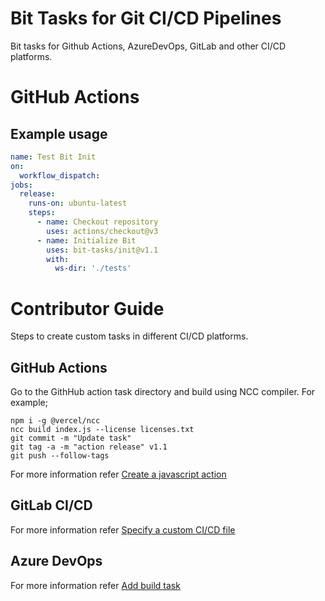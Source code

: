 # Bit Tasks for Git CI/CD Pipelines
Bit tasks for Github Actions, AzureDevOps, GitLab and other CI/CD platforms.

# GitHub Actions

## Example usage

```yaml
name: Test Bit Init
on:
  workflow_dispatch:
jobs:
  release:
    runs-on: ubuntu-latest
    steps:
      - name: Checkout repository
        uses: actions/checkout@v3
      - name: Initialize Bit
        uses: bit-tasks/init@v1.1
        with:
          ws-dir: './tests'
```

# Contributor Guide

Steps to create custom tasks in different CI/CD platforms.

## GitHub Actions

Go to the GithHub action task directory and build using NCC compiler. For example;

```
npm i -g @vercel/ncc
ncc build index.js --license licenses.txt
git commit -m "Update task"
git tag -a -m "action release" v1.1
git push --follow-tags
```

For more information refer [Create a javascript action](https://docs.github.com/en/actions/creating-actions/creating-a-javascript-action)

## GitLab CI/CD

For more information refer [Specify a custom CI/CD file](https://docs.gitlab.com/ee/ci/pipelines/settings.html#specify-a-custom-cicd-configuration-file)

## Azure DevOps

For more information refer [Add build task](https://learn.microsoft.com/en-us/azure/devops/extend/develop/add-build-task?view=azure-devops)